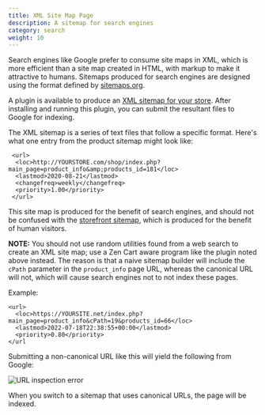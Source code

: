 ```yaml
---
title: XML Site Map Page
description: A sitemap for search engines 
category: search 
weight: 10
---
```


Search engines like Google prefer to consume site maps in XML, which is more efficient than a site map created in HTML, with markup to make it attractive to humans.  Sitemaps produced for search engines are designed using the format defined by [sitemaps.org](https://www.sitemaps.org/index.html).

A plugin is available to produce an [XML sitemap for your store](https://www.zen-cart.com/downloads.php?do=file&id=367).  After installing and running this plugin, you can submit the resultant files to Google for indexing. 


The XML sitemap is a series of text files that follow a specific format.  Here's what one entry from the product sitemap might look like:

```
 <url>
  <loc>http://YOURSTORE.com/shop/index.php?main_page=product_info&amp;products_id=181</loc>
  <lastmod>2020-08-21</lastmod>
  <changefreq>weekly</changefreq>
  <priority>1.00</priority>
 </url>
```

This site map is produced for the benefit of search engines, and should not be confused with the [storefront sitemap](/user/storefront_pages/site_map/), which is produced for the benefit of human visitors. 

**NOTE:** You should not use random utilities found from a web search to create an XML site map; use a Zen Cart aware program like the plugin noted above instead.  The reason is that a naive sitemap builder will include the `cPath` parameter in the `product_info` page URL, whereas the canonical URL will not, which will cause search engines not to not index these pages. 

Example: 

```
<url>
  <loc>https://YOURSITE.net/index.php?main_page=product_info&cPath=19&products_id=66</loc>
  <lastmod>2022-07-18T22:38:55+00:00</lastmod>
  <priority>0.80</priority>
</url
```

Submitting a non-canonical URL like this will yield the following from Google: 

![URL inspection error](/images/URL_inspection.png)

When you switch to a sitemap that uses canonical URLs, the page will be indexed. 
